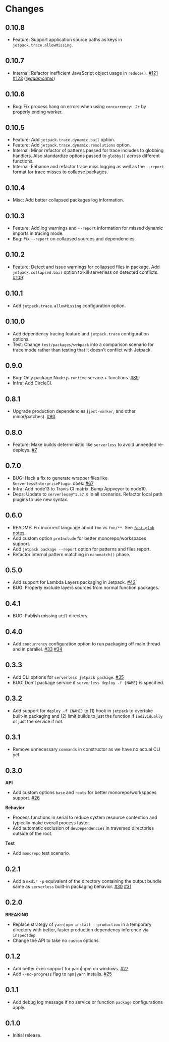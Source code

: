 Changes
=======

## 0.10.8

* Feature: Support application source paths as keys in `jetpack.trace.allowMissing`.

## 0.10.7

* Internal: Refactor inefficient JavaScript object usage in `reduce()`.
  [#121](https://github.com/FormidableLabs/serverless-jetpack/pull/121)
  [#123](https://github.com/FormidableLabs/serverless-jetpack/pull/123)
  (*[@gabmontes][]*)

## 0.10.6

* Bug: Fix process hang on errors when using `concurrency: 2+` by properly ending worker.

## 0.10.5

* Feature: Add `jetpack.trace.dynamic.bail` option.
* Feature: Add `jetpack.trace.dynamic.resolutions` option.
* Internal: Minor refactor of patterns passed for trace includes to globbing handlers. Also standardize options passed to `globby()` across different functions.
* Internal: Enhance and refactor trace miss logging as well as the `--report` format for trace misses to collapse packages.

## 0.10.4

* Misc: Add better collapsed packages log information.

## 0.10.3

* Feature: Add log warnings and `--report` information for missed dynamic imports in tracing mode.
* Bug: Fix `--report` on collapsed sources and dependencies.

## 0.10.2

* Feature: Detect and issue warnings for collapsed files in package. Add `jetpack.collapsed.bail` option to kill serverless on detected conflicts.
  [#109](https://github.com/FormidableLabs/serverless-jetpack/pull/109)

## 0.10.1

* Add `jetpack.trace.allowMissing` configuration option.

## 0.10.0

* Add dependency tracing feature and `jetpack.trace` configuration options.
* Test: Change `test/packages/webpack` into a comparison scenario for trace mode rather than testing that it doesn't conflict with Jetpack.

## 0.9.0

* Bug: Only package Node.js `runtime` service + functions.
  [#89](https://github.com/FormidableLabs/serverless-jetpack/pull/89)
* Infra: Add CircleCI.

## 0.8.1

* Upgrade production dependencies (`jest-worker`, and other minor/patches).
  [#80](https://github.com/FormidableLabs/serverless-jetpack/pull/80)

## 0.8.0

* Feature: Make builds deterministic like `serverless` to avoid unneeded re-deploys.
  [#7](https://github.com/FormidableLabs/serverless-jetpack/pull/7)

## 0.7.0

* BUG: Hack a fix to generate wrapper files like `ServerlessEnterprisePlugin` does.
  [#67](https://github.com/FormidableLabs/serverless-jetpack/pull/67)
* Infra: Add node13 to Travis CI matrix. Bump Appveyor to node10.
* Deps: Update to `serverless@^1.57.0` in all scenarios. Refactor local path plugins to use new syntax.

## 0.6.0

* README: Fix incorrect language about `foo` vs `foo/**`. See [`fast-glob` notes](https://github.com/mrmlnc/fast-glob#how-to-exclude-directory-from-reading).
* Add custom option `preInclude` for better monorepo/workspaces support.
* Add `jetpack package --report` option for patterns and files report.
* Refactor internal pattern matching in `nanomatch()` phase.

## 0.5.0

* Add support for Lambda Layers packaging in Jetpack.
  [#42](https://github.com/FormidableLabs/serverless-jetpack/pull/42)
* BUG: Properly exclude layers sources from normal function packages.

## 0.4.1

* BUG: Publish missing `util` directory.

## 0.4.0

* Add `concurrency` configuration option to run packaging off main thread and in parallel.
  [#33](https://github.com/FormidableLabs/serverless-jetpack/pull/33)
  [#34](https://github.com/FormidableLabs/serverless-jetpack/pull/34)

## 0.3.3

* Add CLI options for `serverless jetpack package`.
  [#35](https://github.com/FormidableLabs/serverless-jetpack/pull/35)
* BUG: Don't package service if `serverless deploy -f {NAME}` is specified.

## 0.3.2

* Add support for `deploy -f {NAME}` to (1) hook in `jetpack` to overtake built-in packaging and (2) limit builds to just the function if `individually` or just the service if not.

## 0.3.1

* Remove unnecessary `commands` in constructor as we have no actual CLI yet.

## 0.3.0

**API**

* Add custom options `base` and `roots` for better monorepo/workspaces support.
  [#26](https://github.com/FormidableLabs/serverless-jetpack/pull/26)

**Behavior**

* Process functions in serial to reduce system resource contention and typically make overall process faster.
* Add automatic exclusion of `devDependencies` in traversed directories outside of the root.

**Test**

* Add `monorepo` test scenario.

## 0.2.1

* Add a `mkdir -p` equivalent of the directory containing the output bundle same as `serverless` built-in packaging behavior.
  [#30](https://github.com/FormidableLabs/serverless-jetpack/pull/30)
  [#31](https://github.com/FormidableLabs/serverless-jetpack/pull/31)

## 0.2.0

**BREAKING**

* Replace strategy of `yarn|npm install --production` in a temporary directory with better, faster production dependency inference via `inspectdep`.
* Change the API to take no `custom` options.

## 0.1.2

* Add better exec support for yarn|npm on windows.
  [#27](https://github.com/FormidableLabs/serverless-jetpack/pull/27)
* Add `--no-progress` flag to `npm|yarn` installs.
  [#25](https://github.com/FormidableLabs/serverless-jetpack/issues/25)

## 0.1.1

* Add debug log message if no service or function `package` configurations apply.

## 0.1.0

* Initial release.

[@gabmontes]: https://github.com/gabmontes
